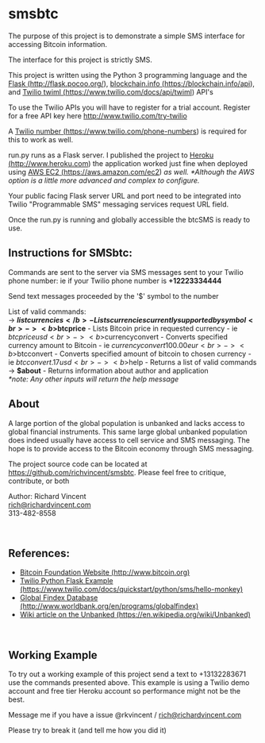 <h1>smsbtc</h1>
The purpose of this project is to demonstrate a simple SMS interface for accessing Bitcoin information.

The interface for this project is strictly SMS.

This project is written using the Python 3 programming language and the <a href="http://flask.pocoo.org/">Flask (http://flask.pocoo.org/)</a>, <a href="https://blockchain.info/api">blockchain.info (https://blockchain.info/api)</a>, and <a href="https://www.twilio.com/docs/api/twiml">Twilio twiml (https://www.twilio.com/docs/api/twiml)</a> API's

To use the Twilio APIs you will have to register for a trial account. Register for a free API key here http://www.twilio.com/try-twilio

A <a href="https://www.twilio.com/phone-numbers">Twilio number (https://www.twilio.com/phone-numbers)</a> is required for this to work as well.

run.py runs as a Flask server. I published the project to <a href="http://www.heroku.com">Heroku (http://www.heroku.com)</a> the application worked just fine when deployed using <a href="https://aws.amazon.com/ec2">AWS EC2 (https://aws.amazon.com/ec2)</a> <em>as well. *Although the AWS option is a little more advanced and complex to configure.</em>

Your public facing Flask server URL and port need to be integrated into Twilio "Programmable SMS" messaging services request URL field.

Once the run.py is running and globally accessible the btcSMS is ready to use.

<h2>Instructions for SMSbtc:</h2>

Commands are sent to the server via SMS messages sent to your Twilio phone number:
ie if your Twilio phone number is <b>+12223334444</b>

Send text messages proceeded by the '$' symbol to the number

List of valid commands:<br>
-> <b>$listcurrencies</b> - Lists currencies currently supported by symbol<br>
-> <b>$btcprice</b> - Lists Bitcoin price in requested currency - ie $btcprice usd<br>
-> <b>$currencyconvert</b> - Converts specified currency amount to Bitcoin - ie $currencyconvert 100.00 eur<br>
-> <b>$btcconvert</b> - Converts specified amount of bitcoin to chosen currency - ie $btcconvert .17 usd<br>
-> <b>$help</b> - Returns a list of valid commands<br>
-> <b>$about</b> - Returns information about author and application<br>
<em>*note: Any other inputs will return the help message </em>
<br>
<h2>About</h2>
A large portion of the global population is unbanked and lacks access to global financial instruments.
This same large global unbanked population does indeed usually have access to cell service and SMS messaging. The hope is to provide
access to the Bitcoin economy through SMS messaging.

The project source code can be located at <a href="https://github.com/richvincent/smsbtc">https://github.com/richvincent/smsbtc</a>. Please feel free to critique, contribute, or both

Author: Richard Vincent<br>
<a href="mailto:rich@richardvincent.com">rich@richardvincent.com</a><br>
313-482-8558<br>

<br>
<h2>References:</h2>
<ul>
    <li><a href="http://www.bitcoin.org">Bitcoin Foundation Website (http://www.bitcoin.org) </a></li>
    <li><a href="https://www.twilio.com/docs/quickstart/python/sms/hello-monkey">Twilio Python Flask Example (https://www.twilio.com/docs/quickstart/python/sms/hello-monkey)</a></li>
    <li><a href="http://www.worldbank.org/en/programs/globalfindex">Global Findex Database (http://www.worldbank.org/en/programs/globalfindex)</a></li>
    <li><a href="https://en.wikipedia.org/wiki/Unbanked">Wiki article on the Unbanked (https://en.wikipedia.org/wiki/Unbanked)</a></li>
</ul>

<br>
<h2>Working Example</h2>
To try out a working example of this project send a text to +13132283671 use the commands presented above. This example is using a Twilio demo account and free tier Heroku account so performance might not be the best.

Message me if you have a issue @rkvincent / rich@richardvincent.com

Please try to break it (and tell me how you did it)
